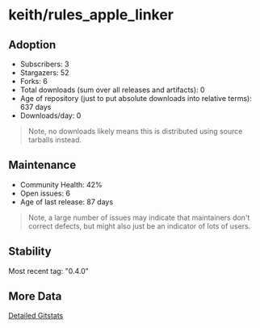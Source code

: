 # keith/rules_apple_linker

## Adoption

- Subscribers: 3
- Stargazers: 52
- Forks: 6
- Total downloads (sum over all releases and artifacts): 0
- Age of repository (just to put absolute downloads into relative terms): 637 days
- Downloads/day: 0

> Note, no downloads likely means this is distributed using source tarballs instead.

## Maintenance

- Community Health: 42%
- Open issues: 6
- Age of last release: 87 days

> Note, a large number of issues may indicate that maintainers don't correct defects, but might also
> just be an indicator of lots of users.

## Stability

Most recent tag: "0.4.0"

## More Data

[Detailed Gitstats](/bazel-catalog/gitstats/keith/rules_apple_linker)

